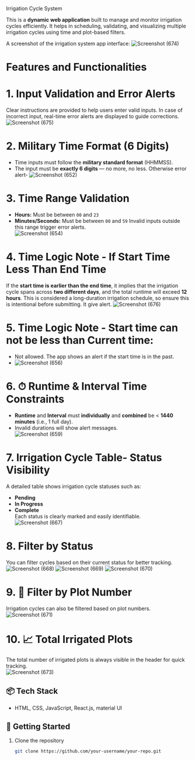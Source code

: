  Irrigation Cycle System

This is a **dynamic web application** built to manage and monitor irrigation cycles efficiently. It helps in scheduling, validating, and visualizing multiple irrigation cycles using time and plot-based filters.

A screenshot of the irrigation system app interface: 
![Screenshot (674)](https://github.com/user-attachments/assets/2b582cbc-b81f-431b-9c81-107a37c35136)



# Features and Functionalities

# 1. Input Validation and Error Alerts
Clear instructions are provided to help users enter valid inputs. In case of incorrect input, real-time error alerts are displayed to guide corrections.  
![Screenshot (675)](https://github.com/user-attachments/assets/fe2ce37d-76c4-4b6c-b0de-bbf25479a728)


# 2. Military Time Format (6 Digits)
- Time inputs must follow the **military standard format** (HHMMSS).
- The input must be **exactly 6 digits** — no more, no less. Otherwise error alert-
![Screenshot (652)](https://github.com/user-attachments/assets/47494f9f-677b-4c73-8228-89754fa26f9e)


# 3. Time Range Validation
- **Hours:** Must be between `00` and `23`
- **Minutes/Seconds:** Must be between `00` and `59`
Invalid inputs outside this range trigger error alerts.  
![Screenshot (654)](https://github.com/user-attachments/assets/9f02cbaa-0700-43c9-a68c-d73d76b9d73b)

# 4.  Time Logic Note - If Start Time Less Than End Time 
  If the **start time is earlier than the end time**, it implies that the irrigation cycle spans across **two different days**, and the total runtime will exceed **12 
  hours**. This is considered a long-duration irrigation schedule, so ensure this is intentional before submitting. It give alert.
   ![Screenshot (676)](https://github.com/user-attachments/assets/f3d6f2cf-c112-444c-ab84-77924ba085c2)

# 5. Time Logic Note -  Start time can not be less than Current time:
- Not allowed. The app shows an alert if the start time is in the past.
- ![Screenshot (656)](https://github.com/user-attachments/assets/3a9d52b2-8e54-4360-a16c-b0531cd2fb00)

# 6. ⏱ Runtime & Interval Time Constraints
- **Runtime** and **Interval** must **individually** and **combined** be < **1440 minutes** (i.e., 1 full day).
- Invalid durations will show alert messages.  
![Screenshot (659)](https://github.com/user-attachments/assets/3014720b-da93-48ad-b9fe-ffe90f9ed307)

# 7. Irrigation Cycle Table- Status Visibility
A detailed table shows irrigation cycle statuses such as:
- **Pending**
- **In Progress**
- **Complete**  
Each status is clearly marked and easily identifiable.  
![Screenshot (667)](https://github.com/user-attachments/assets/1dd90934-e445-48b4-9e96-553afd82911f)


# 8.  Filter by Status
You can filter cycles based on their current status for better tracking.  
![Screenshot (668)](https://github.com/user-attachments/assets/7913412b-e00a-4188-918b-10796d1dda78)
![Screenshot (669)](https://github.com/user-attachments/assets/f6f04ba1-4889-41eb-9d6f-1ccdf82cde99)
![Screenshot (670)](https://github.com/user-attachments/assets/27a5f1af-a60a-4a2a-81b5-e1f3452cc1bd)


# 9. 🌱 Filter by Plot Number
Irrigation cycles can also be filtered based on plot numbers.  
![Screenshot (671)](https://github.com/user-attachments/assets/01833d23-905b-449b-964e-2cf0be26b9fb)

# 10. 📈 Total Irrigated Plots
The total number of irrigated plots is always visible in the header for quick tracking.  
![Screenshot (673)](https://github.com/user-attachments/assets/d9bcf8af-37dd-47ac-804d-772e3a1089d0)


## 📦 Tech Stack

- HTML, CSS, JavaScript, React.js, material UI


## 🚀 Getting Started

1. Clone the repository  
   ```bash
   git clone https://github.com/your-username/your-repo.git

